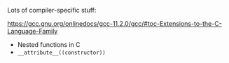 Lots of compiler-specific stuff:

https://gcc.gnu.org/onlinedocs/gcc-11.2.0/gcc/#toc-Extensions-to-the-C-Language-Family

* Nested functions in C
* `__attribute__((constructor))`
